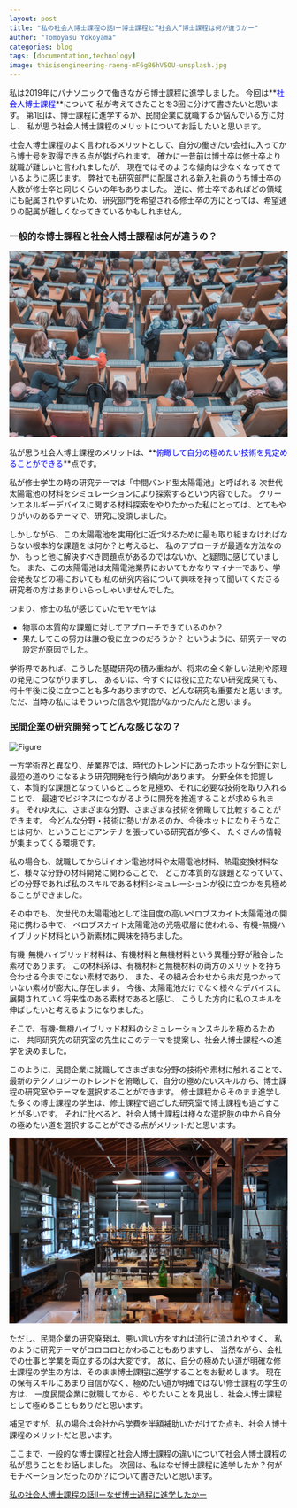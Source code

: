 ```yaml
---
layout: post
title: "私の社会人博士課程の話Ⅰー博士課程と”社会人”博士課程は何が違うかー"
author: "Tomoyasu Yokoyama"
categories: blog
tags: [documentation,technology]
image: thisisengineering-raeng-mF6gB6hV5OU-unsplash.jpg
---
```


私は2019年にパナソニックで働きながら博士課程に進学しました。
今回は**<font color="Blue">社会人博士課程</font>**について
私が考えてきたことを3回に分けて書きたいと思います。
第1回は、博士課程に進学するか、民間企業に就職するか悩んでいる方に対し、
私が思う社会人博士課程のメリットについてお話したいと思います。

社会人博士課程のよく言われるメリットとして、自分の働きたい会社に入ってから博士号を取得できる点が挙げられます。
確かに一昔前は博士卒は修士卒より就職が難しいと言われましたが、
現在ではそのような傾向は少なくなってきているように感じます。
弊社でも研究部門に配属される新入社員のうち博士卒の人数が修士卒と同じくらいの年もありました。
逆に、修士卒であればどの領域にも配属されやすいため、研究部門を希望される修士卒の方にとっては、希望通りの配属が難しくなってきているかもしれません。

### 一般的な博士課程と社会人博士課程は何が違うの？

![Figure](../assets/img/mikael-kristenson-3aVlWP-7bg8-unsplash.jpg)

私が思う社会人博士課程のメリットは、**<font color="Blue">俯瞰して自分の極めたい技術を見定めることができる</font>**点です。

私が修士学生の時の研究テーマは「中間バンド型太陽電池」と呼ばれる
次世代太陽電池の材料をシミュレーションにより探索するという内容でした。
クリーンエネルギーデバイスに関する材料探索をやりたかった私にとっては、とてもやりがいのあるテーマで、研究に没頭しました。

しかしながら、この太陽電池を実用化に近づけるために最も取り組まなければならない根本的な課題をは何か？と考えると、
私のアプローチが最適な方法なのか、もっと他に解決すべき問題点があるのではないか、と疑問に感じていました。
また、この太陽電池は太陽電池業界においてもかなりマイナーであり、学会発表などの場においても
私の研究内容について興味を持って聞いてくださる研究者の方はあまりいらっしゃいませんでした。

つまり、修士の私が感じていたモヤモヤは
* 物事の本質的な課題に対してアプローチできているのか？
* 果たしてこの努力は誰の役に立つのだろうか？
というように、研究テーマの設定が原因でした。

学術界であれば、こうした基礎研究の積み重ねが、将来の全く新しい法則や原理の発見につながりますし、
あるいは、今すぐには役に立たない研究成果ても、何十年後に役に立つことも多々ありますので、どんな研究も重要だと思います。
ただ、当時の私にはそういった信念や覚悟がなかったんだと思います。


### 民間企業の研究開発ってどんな感じなの？

![Figure](../assets/img/lenny-kuhne-jHZ70nRk7Ns-unsplash.jpg)

一方学術界と異なり、産業界では、時代のトレンドにあったホットな分野に対し最短の道のりになるよう研究開発を行う傾向があります。
分野全体を把握して、本質的な課題となっているところを見極め、それに必要な技術を取り入れることで、
最速でビジネスにつながるように開発を推進することが求められます。
それゆえに、さまざまな分野、さまざまな技術を俯瞰して比較することができます。
今どんな分野・技術に勢いがあるのか、今後ホットになりそうなことは何か、ということにアンテナを張っている研究者が多く、
たくさんの情報が集まってくる環境です。

私の場合も、就職してからLiイオン電池材料や太陽電池材料、熱電変換材料など、様々な分野の材料開発に関わることで、
どこが本質的な課題となっていて、どの分野であれば私のスキルである材料シミュレーションが役に立つかを見極めることができました。

その中でも、次世代の太陽電池として注目度の高いペロブスカイト太陽電池の開発に携わる中で、
ペロブスカイト太陽電池の光吸収層に使われる、有機-無機ハイブリッド材料という新素材に興味を持ちました。

有機-無機ハイブリッド材料は、有機材料と無機材料という異種分野が融合した素材であります。
この材料系は、有機材料と無機材料の両方のメリットを持ち合わせる今までにない素材であり、
また、その組み合わせから未だ見つかっていない素材が膨大に存在します。
今後、太陽電池だけでなく様々なデバイスに展開されていく将来性のある素材であると感じ、
こうした方向に私のスキルを伸ばしたいと考えるようになりました。

そこで、有機-無機ハイブリッド材料のシミュレーションスキルを極めるために、
共同研究先の研究室の先生にこのテーマを提案し、社会人博士課程への進学を決めました。

このように、民間企業に就職してさまざまな分野の技術や素材に触れることで、
最新のテクノロジーのトレンドを俯瞰して、自分の極めたいスキルから、博士課程の研究室やテーマを選択することができます。
修士課程からそのまま進学した多くの博士課程の学生は、修士課程で過ごした研究室で博士課程も過ごすことが多いです。
それに比べると、社会人博士課程は様々な選択肢の中から自分の極めたい道を選択することができる点がメリットだと思います。

![Figure](../assets/img/sieuwert-otterloo-AuR4z-edGAU-unsplash.jpg)

ただし、民間企業の研究廃発は、悪い言い方をすれば流行に流されやすく、
私のように研究テーマがコロコロとかわることもありますし、
当然ながら、会社での仕事と学業を両立するのは大変です。
故に、自分の極めたい道が明確な修士課程の学生の方は、そのまま博士課程に進学することをお勧めします。
現在の保有スキルにあまり自信がなく、極めたい道が明確ではない修士課程の学生の方は、
一度民間企業に就職してから、やりたいことを見出し、社会人博士課程として極めることもありだと思います。

補足ですが、私の場合は会社から学費を半額補助いただけてた点も、社会人博士課程のメリットだと思います。

ここまで、一般的な博士課程と社会人博士課程の違いについて社会人博士課程の私が思うことをお話しました。
次回は、私はなぜ博士課程に進学したか？何がモチベーションだったのか？について書きたいと思います。

[私の社会人博士課程の話Ⅱーなぜ博士過程に進学したかー](./2021-11-07-researcher-life-2.md)
